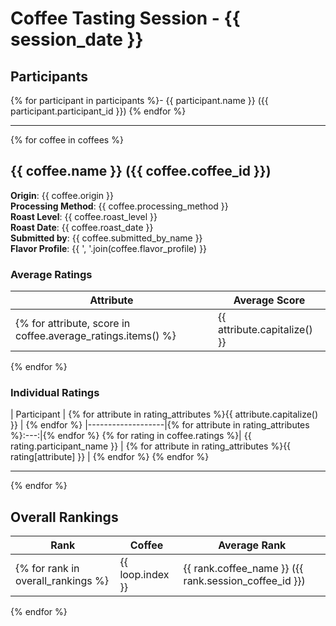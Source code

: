 # Coffee Tasting Session - {{ session_date }}

## Participants

{% for participant in participants %}- {{ participant.name }} ({{ participant.participant_id }})
{% endfor %}

---

{% for coffee in coffees %}
## {{ coffee.name }} ({{ coffee.coffee_id }})

**Origin**: {{ coffee.origin }}  
**Processing Method**: {{ coffee.processing_method }}  
**Roast Level**: {{ coffee.roast_level }}  
**Roast Date**: {{ coffee.roast_date }}  
**Submitted by**: {{ coffee.submitted_by_name }}  
**Flavor Profile**: {{ ', '.join(coffee.flavor_profile) }}

### Average Ratings

| Attribute    | Average Score |
|--------------|---------------|
{% for attribute, score in coffee.average_ratings.items() %}| {{ attribute.capitalize() }} | {{ "%.2f" | format(score) }}      |
{% endfor %}

### Individual Ratings

| Participant       | {% for attribute in rating_attributes %}{{ attribute.capitalize() }} | {% endfor %}
|-------------------|{% for attribute in rating_attributes %}:---:|{% endfor %}
{% for rating in coffee.ratings %}| {{ rating.participant_name }} | {% for attribute in rating_attributes %}{{ rating[attribute] }} | {% endfor %}
{% endfor %}

---

{% endfor %}

## Overall Rankings

| Rank | Coffee                                 | Average Rank |
|------|----------------------------------------|--------------|
{% for rank in overall_rankings %}| {{ loop.index }} | {{ rank.coffee_name }} ({{ rank.session_coffee_id }}) | {{ "%.2f" | format(rank.rank) }} |
{% endfor %}
